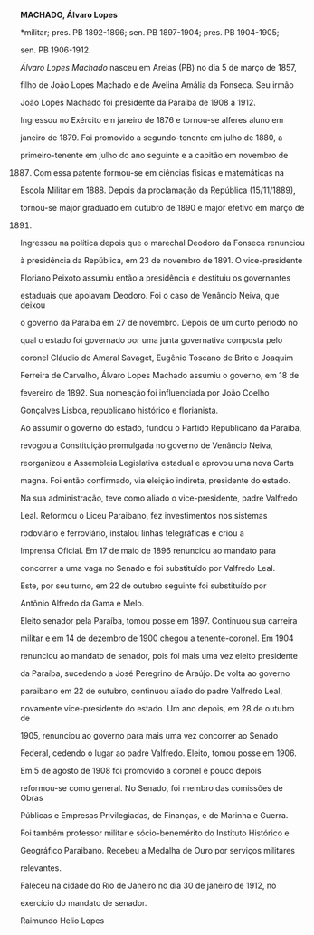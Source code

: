 **MACHADO, Álvaro Lopes**



\*militar; pres. PB 1892-1896; sen. PB 1897-1904; pres. PB 1904-1905;

sen. PB 1906-1912.



*Álvaro Lopes Machado* nasceu em Areias (PB) no dia 5 de março de 1857,

filho de João Lopes Machado e de Avelina Amália da Fonseca. Seu irmão

João Lopes Machado foi presidente da Paraíba de 1908 a 1912.



Ingressou no Exército em janeiro de 1876 e tornou-se alferes aluno em

janeiro de 1879. Foi promovido a segundo-tenente em julho de 1880, a

primeiro-tenente em julho do ano seguinte e a capitão em novembro de

1887. Com essa patente formou-se em ciências físicas e matemáticas na

Escola Militar em 1888. Depois da proclamação da República (15/11/1889),

tornou-se major graduado em outubro de 1890 e major efetivo em março de

1891.



Ingressou na política depois que o marechal Deodoro da Fonseca renunciou

à presidência da República, em 23 de novembro de 1891. O vice-presidente

Floriano Peixoto assumiu então a presidência e destituiu os governantes

estaduais que apoiavam Deodoro. Foi o caso de Venâncio Neiva, que deixou

o governo da Paraíba em 27 de novembro. Depois de um curto período no

qual o estado foi governado por uma junta governativa composta pelo

coronel Cláudio do Amaral Savaget, Eugênio Toscano de Brito e Joaquim

Ferreira de Carvalho, Álvaro Lopes Machado assumiu o governo, em 18 de

fevereiro de 1892. Sua nomeação foi influenciada por João Coelho

Gonçalves Lisboa, republicano histórico e florianista.



Ao assumir o governo do estado, fundou o Partido Republicano da Paraíba,

revogou a Constituição promulgada no governo de Venâncio Neiva,

reorganizou a Assembleia Legislativa estadual e aprovou uma nova Carta

magna. Foi então confirmado, via eleição indireta, presidente do estado.

Na sua administração, teve como aliado o vice-presidente, padre Valfredo

Leal. Reformou o Liceu Paraibano, fez investimentos nos sistemas

rodoviário e ferroviário, instalou linhas telegráficas e criou a

Imprensa Oficial. Em 17 de maio de 1896 renunciou ao mandato para

concorrer a uma vaga no Senado e foi substituído por Valfredo Leal.

Este, por seu turno, em 22 de outubro seguinte foi substituído por

Antônio Alfredo da Gama e Melo.



Eleito senador pela Paraíba, tomou posse em 1897. Continuou sua carreira

militar e em 14 de dezembro de 1900 chegou a tenente-coronel. Em 1904

renunciou ao mandato de senador, pois foi mais uma vez eleito presidente

da Paraíba, sucedendo a José Peregrino de Araújo. De volta ao governo

paraibano em 22 de outubro, continuou aliado do padre Valfredo Leal,

novamente vice-presidente do estado. Um ano depois, em 28 de outubro de

1905, renunciou ao governo para mais uma vez concorrer ao Senado

Federal, cedendo o lugar ao padre Valfredo. Eleito, tomou posse em 1906.

Em 5 de agosto de 1908 foi promovido a coronel e pouco depois

reformou-se como general. No Senado, foi membro das comissões de Obras

Públicas e Empresas Privilegiadas, de Finanças, e de Marinha e Guerra.



Foi também professor militar e sócio-benemérito do Instituto Histórico e

Geográfico Paraibano. Recebeu a Medalha de Ouro por serviços militares

relevantes.



Faleceu na cidade do Rio de Janeiro no dia 30 de janeiro de 1912, no

exercício do mandato de senador.



Raimundo Helio Lopes



